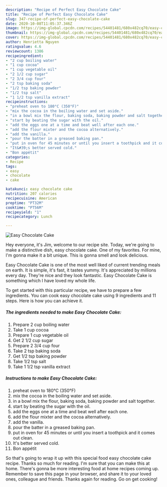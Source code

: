 ```yaml
---
description: "Recipe of Perfect Easy Chocolate Cake"
title: "Recipe of Perfect Easy Chocolate Cake"
slug: 347-recipe-of-perfect-easy-chocolate-cake
date: 2020-10-08T11:05:37.346Z
image: https://img-global.cpcdn.com/recipes/54401481/680x482cq70/easy-chocolate-cake-recipe-main-photo.jpg
thumbnail: https://img-global.cpcdn.com/recipes/54401481/680x482cq70/easy-chocolate-cake-recipe-main-photo.jpg
cover: https://img-global.cpcdn.com/recipes/54401481/680x482cq70/easy-chocolate-cake-recipe-main-photo.jpg
author: Henrietta Nguyen
ratingvalue: 4.6
reviewcount: 1386
recipeingredient:
- "2 cup boiling water"
- "1 cup cocoa"
- "1 cup vegetable oil"
- "2 1/2 cup sugar"
- "2 3/4 cup four"
- "2 tsp baking soda"
- "1/2 tsp baking powder"
- "1/2 tsp salt"
- "1 1/2 tsp vanilla extract"
recipeinstructions:
- "preheat oven to 180°C (350°F)"
- "mix the cocoa in the boiling water and set aside."
- "in a bowl mix the flour, baking soda, baking powder and salt together."
- "start by beating the sugar with the oil."
- "add the eggs one at a time and beat well after each one."
- "add the flour mixter and the cocoa alternatively."
- "add the vanilla."
- "pour the batter in a greased baking pan."
- "put in oven for 45 minutes or until you insert a toothpick and it comes out clean."
- "It&#39;s better served cold."
- "Bon appétit"
categories:
- Recipe
tags:
- easy
- chocolate
- cake

katakunci: easy chocolate cake 
nutrition: 207 calories
recipecuisine: American
preptime: "PT32M"
cooktime: "PT56M"
recipeyield: "1"
recipecategory: Lunch

---
```



![Easy Chocolate Cake](https://img-global.cpcdn.com/recipes/54401481/680x482cq70/easy-chocolate-cake-recipe-main-photo.jpg)

Hey everyone, it's Jim, welcome to our recipe site. Today, we're going to make a distinctive dish, easy chocolate cake. One of my favorites. For mine, I'm gonna make it a bit unique. This is gonna smell and look delicious.



Easy Chocolate Cake is one of the most well liked of current trending meals on earth. It is simple, it's fast, it tastes yummy. It's appreciated by millions every day. They're nice and they look fantastic. Easy Chocolate Cake is something which I have loved my whole life.


To get started with this particular recipe, we have to prepare a few ingredients. You can cook easy chocolate cake using 9 ingredients and 11 steps. Here is how you can achieve it.

<!--inarticleads1-->

##### The ingredients needed to make Easy Chocolate Cake:

1. Prepare 2 cup boiling water
1. Take 1 cup cocoa
1. Prepare 1 cup vegetable oil
1. Get 2 1/2 cup sugar
1. Prepare 2 3/4 cup four
1. Take 2 tsp baking soda
1. Get 1/2 tsp baking powder
1. Take 1/2 tsp salt
1. Take 1 1/2 tsp vanilla extract




<!--inarticleads2-->

##### Instructions to make Easy Chocolate Cake:

1. preheat oven to 180°C (350°F)
1. mix the cocoa in the boiling water and set aside.
1. in a bowl mix the flour, baking soda, baking powder and salt together.
1. start by beating the sugar with the oil.
1. add the eggs one at a time and beat well after each one.
1. add the flour mixter and the cocoa alternatively.
1. add the vanilla.
1. pour the batter in a greased baking pan.
1. put in oven for 45 minutes or until you insert a toothpick and it comes out clean.
1. It&#39;s better served cold.
1. Bon appétit




So that's going to wrap it up with this special food easy chocolate cake recipe. Thanks so much for reading. I'm sure that you can make this at home. There's gonna be more interesting food at home recipes coming up. Remember to save this page in your browser, and share it to your loved ones, colleague and friends. Thanks again for reading. Go on get cooking!
